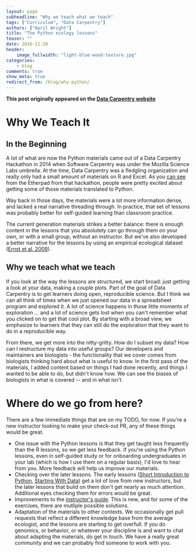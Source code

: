 ```yaml
---
layout: page
subheadline: "Why we teach what we teach"
tags: ["Curriculum", "Data Carpentry"]
authors: ["April Wright"]
title: "The Python ecology lessons"
teaser: ""
date: 2016-11-28
header:
    image_fullwidth: "light-blue-wood-texture.jpg"
categories:
    - blog
comments: true
show_meta: true
redirect_from: /blog/why-python/
--- 
```


**This post originally appeared on the [Data Carpentry website](https://datacarpentry.org)**

# Why We Teach It

## In the Beginning

A lot of what are now the Python materials came out of a Data Carpentry Hackathon in 2014 when Software Carpentry was under the Mozilla Science Labs umbrella. At the time, Data Carpentry was a fledgling organization and really only had a small amount of materials on R and Excel. As you [can see](https://old.etherpad-mozilla.org/sciencelab-2014summersprint-data-carpentry) from the Etherpad from that hackathon, people were pretty excited about getting some of those materials translated to Python.

Way back in those days, the materials were a lot more information dense, and lacked a real narrative threading through. In practice, that set of lessons was probably better for self-guided learning than classroom practice.

The current generation materials strikes a better balance: there is enough content in the lessons that you absolutely can go through them on your own, or with a small group, without an instructor. But we've also developed a better narrative for the lessons by using an empirical ecological dataset ([Ernst et al. 2009](http://www.esapubs.org/archive/ecol/E090/118/default.htm)).

## Why we teach what we teach

If you look at the way the lessons are structured, we start broad: just getting a look at your data, making a couple plots. Part of the goal of Data Carpentry is to get learners doing open, reproducible science. But I think we can all think of times when we just opened our data in a spreadsheet program and explored it. A lot of science happens in those little moments of exploration ... and a lot of science gets lost when you can't remember what you clicked on to get that cool plot. By starting with a broad view, we emphasize to learners that they can still do the exploration that they want to do in a reproducible way.

From there, we get more into the nitty-gritty. How do I subset my data? How can I restructure my data into useful groups? Our developers and maintainers are biologists - the functionality that we cover comes from biologists thinking hard about what is useful to know. In the first pass of the materials, I added content based on things I had done recently, and things I wanted to be able to do, but didn't know how. We can see the biases of biologists in what is covered --  and in what isn't.

# Where do we go from here?

There are a few immediate things that are on my TODO, for now. If you're a new instructor looking to make your check-out PR, any of these things would be great.

+ One issue with the Python lessons is that they get taught less frequently than the R lessons, so we get less feedback. If you're using the Python lessons, even in self-guided study or for onboarding undergraduates in your lab (which is how I use them on a regular basis), I'd love to hear from you. More feedback will help us improve our materials.
+ Checking over the later lessons. The early lessons ([Short Introduction to Python](http://www.datacarpentry.org/python-ecology-lesson/00-short-introduction-to-Python), [Starting With Data](http://www.datacarpentry.org/python-ecology-lesson/01-starting-with-data)) get a lot of love from new instructors, but the later lessons that build on them don't get nearly as much attention. Additional eyes checking them for errors would be great.
+ Improvements to the [instructor's guide](https://github.com/datacarpentry/python-ecology-lesson/blob/gh-pages/INSTRUCTORS.md). This is new, and for some of the exercises, there are mutliple possible solutions.
+ Adaptation of the materials to other contexts. We occasionally get pull requests that reflect a different knowledge base from the average ecologist, and the lessons are starting to get overfull. If you do genomics, or behavior, or whatever your discipline is and want to chat about adapting the materials, do get in touch. We have a really great community and we can probably find someone to work with you.
